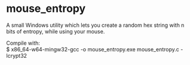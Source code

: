 # mouse_entropy
A small Windows utility which lets you create a random hex string with n bits of entropy, while using your mouse.

Compile with:  
$ x86_64-w64-mingw32-gcc -o mouse_entropy.exe mouse_entropy.c -lcrypt32


